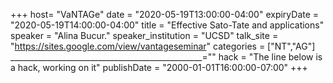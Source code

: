 +++
  host= "VaNTAGe"
  date = "2020-05-19T13:00:00-04:00"
  expiryDate = "2020-05-19T14:00:00-04:00"
  title = "Effective Sato-Tate and applications"
  speaker = "Alina Bucur."
  speaker_institution = "UCSD"
  talk_site = "https://sites.google.com/view/vantageseminar"
  categories = ["NT","AG"]
  ________________________________________________=""
  hack = "The line below is a hack, working on it"
  publishDate = "2000-01-01T16:00:00-07:00"
+++